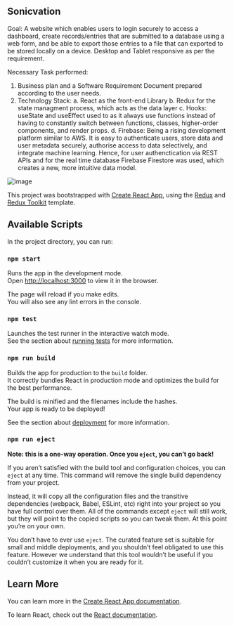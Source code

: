 ## Sonicvation

Goal: A website which enables users to login securely to access a dashboard, create records/entries that are submitted to a database using a web form, and be able to export those entries to a file that can exported to be stored locally on a device.  Desktop and Tablet responsive as per the requirement.

Necessary Task performed: 
1. Business plan and a Software Requirement Document prepared according to the user needs.
2. Technology Stack:
 a. React as the front-end Library
 b. Redux for the state managment process, which acts as the data layer
 c. Hooks: useState and useEffect used to as it always use functions instead of having to constantly switch between functions, classes, higher-order components, and render 
    props.
 d. Firebase: Being a rising development platform similar to AWS. It is easy to authenticate users, store data and user metadata securely, authorise access to data selectively, and integrate machine learning. Hence, for user authenctication via REST APIs and for the real time database Firebase Firestore was used, which creates a new, more intuitive data model.
 
 ![image](https://user-images.githubusercontent.com/68308589/125019905-ce185b00-e045-11eb-8c9f-71388687f5bd.png)


This project was bootstrapped with [Create React App](https://github.com/facebook/create-react-app), using the [Redux](https://redux.js.org/) and [Redux Toolkit](https://redux-toolkit.js.org/) template.

## Available Scripts

In the project directory, you can run:

### `npm start`

Runs the app in the development mode.<br />
Open [http://localhost:3000](http://localhost:3000) to view it in the browser.

The page will reload if you make edits.<br />
You will also see any lint errors in the console.

### `npm test`

Launches the test runner in the interactive watch mode.<br />
See the section about [running tests](https://facebook.github.io/create-react-app/docs/running-tests) for more information.

### `npm run build`

Builds the app for production to the `build` folder.<br />
It correctly bundles React in production mode and optimizes the build for the best performance.

The build is minified and the filenames include the hashes.<br />
Your app is ready to be deployed!

See the section about [deployment](https://facebook.github.io/create-react-app/docs/deployment) for more information.

### `npm run eject`

**Note: this is a one-way operation. Once you `eject`, you can’t go back!**

If you aren’t satisfied with the build tool and configuration choices, you can `eject` at any time. This command will remove the single build dependency from your project.

Instead, it will copy all the configuration files and the transitive dependencies (webpack, Babel, ESLint, etc) right into your project so you have full control over them. All of the commands except `eject` will still work, but they will point to the copied scripts so you can tweak them. At this point you’re on your own.

You don’t have to ever use `eject`. The curated feature set is suitable for small and middle deployments, and you shouldn’t feel obligated to use this feature. However we understand that this tool wouldn’t be useful if you couldn’t customize it when you are ready for it.

## Learn More

You can learn more in the [Create React App documentation](https://facebook.github.io/create-react-app/docs/getting-started).

To learn React, check out the [React documentation](https://reactjs.org/).
